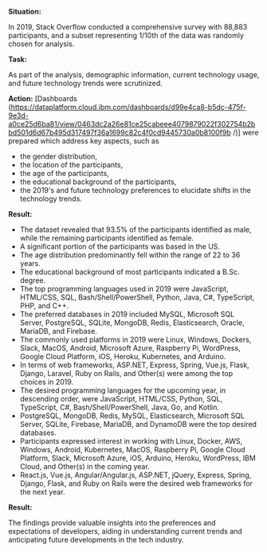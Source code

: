 **Situation:**

In 2019, Stack Overflow conducted a comprehensive survey with 88,883 participants, and a subset representing 1/10th of the data was randomly chosen for analysis.

**Task:**

As part of the analysis, demographic information, current technology usage, and future technology trends were scrutinized.

**Action:**
[Dashboards (https://dataplatform.cloud.ibm.com/dashboards/d99e4ca8-b5dc-475f-9e3d-a0ce25d6ba81/view/0463dc2a26e81ce25cabeee4079879022f302754b2bbd501d6d67b495d317497f36a1699c82c4f0cd9445730a0b8100f9b
/)] were prepared which address key aspects, such as
- the gender distribution,
- the location of the participants,
- the age of the participants,
- the educational background of the participants,
- the 2019's and future technology preferences to elucidate shifts in the technology trends.

**Result:**

- The dataset revealed that 93.5% of the participants identified as male, while the remaining participants identified as female.
- A significant portion of the participants was based in the US.
- The age distribution predominantly fell within the range of 22 to 36 years.
- The educational background of most participants indicated a B.Sc. degree.
- The top programming languages used in 2019 were JavaScript, HTML/CSS, SQL, Bash/Shell/PowerShell, Python, Java, C#, TypeScript, PHP, and C++.
- The preferred databases in 2019 included MySQL, Microsoft SQL Server, PostgreSQL, SQLite, MongoDB, Redis, Elasticsearch, Oracle, MariaDB, and Firebase.
- The commonly used platforms in 2019 were Linux, Windows, Dockers, Slack, MacOS, Android, Microsoft Azure, Raspberry Pi, WordPress, Google Cloud Platform, iOS, Heroku, Kubernetes, and Arduino.
- In terms of web frameworks, ASP.NET, Express, Spring, Vue.js, Flask, Django, Laravel, Ruby on Rails, and Other(s) were among the top choices in 2019.
- The desired programming languages for the upcoming year, in descending order, were JavaScript, HTML/CSS, Python, SQL, TypeScript, C#, Bash/Shell/PowerShell, Java, Go, and Kotlin.
- PostgreSQL, MongoDB, Redis, MySQL, Elasticsearch, Microsoft SQL Server, SQLite, Firebase, MariaDB, and DynamoDB were the top desired databases.
- Participants expressed interest in working with Linux, Docker, AWS, Windows, Android, Kubernetes, MacOS, Raspberry Pi, Google Cloud Platform, Slack, Microsoft Azure, iOS, Arduino, Heroku, WordPress, IBM Cloud, and Other(s) in the coming year.
- React.js, Vue.js, Angular/Angular.js, ASP.NET, jQuery, Express, Spring, Django, Flask, and Ruby on Rails were the desired web frameworks for the next year.

**Result:**

The findings provide valuable insights into the preferences and expectations of developers, aiding in understanding current trends and anticipating future developments in the tech industry.
